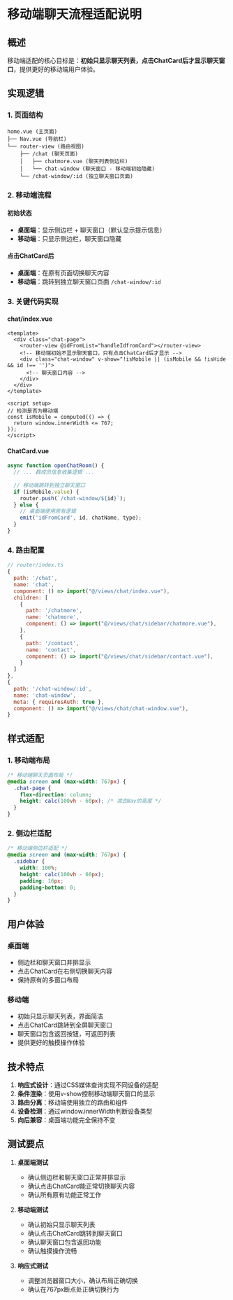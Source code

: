 # 移动端聊天流程适配说明

## 概述

移动端适配的核心目标是：**初始只显示聊天列表，点击ChatCard后才显示聊天窗口**，提供更好的移动端用户体验。

## 实现逻辑

### 1. 页面结构

```
home.vue (主页面)
├── Nav.vue (导航栏)
└── router-view (路由视图)
    ├── /chat (聊天页面)
    │   ├── chatmore.vue (聊天列表侧边栏)
    │   └── chat-window (聊天窗口 - 移动端初始隐藏)
    └── /chat-window/:id (独立聊天窗口页面)
```

### 2. 移动端流程

#### 初始状态
- **桌面端**：显示侧边栏 + 聊天窗口（默认显示提示信息）
- **移动端**：只显示侧边栏，聊天窗口隐藏

#### 点击ChatCard后
- **桌面端**：在原有页面切换聊天内容
- **移动端**：跳转到独立聊天窗口页面 `/chat-window/:id`

### 3. 关键代码实现

#### chat/index.vue
```vue
<template>
  <div class="chat-page">
    <router-view @idFromList="handleIdfromCard"></router-view>
    <!-- 移动端初始不显示聊天窗口，只有点击ChatCard后才显示 -->
    <div class="chat-window" v-show="!isMobile || (isMobile && !isHide && id !== '')">
      <!-- 聊天窗口内容 -->
    </div>
  </div>
</template>

<script setup>
// 检测是否为移动端
const isMobile = computed(() => {
  return window.innerWidth <= 767;
});
</script>
```

#### ChatCard.vue
```javascript
async function openChatRoom() {
  // ... 群成员信息收集逻辑 ...
  
  // 移动端跳转到独立聊天窗口
  if (isMobile.value) {
    router.push(`/chat-window/${id}`);
  } else {
    // 桌面端使用原有逻辑
    emit('idFromCard', id, chatName, type);
  }
}
```

### 4. 路由配置

```javascript
// router/index.ts
{
  path: '/chat',
  name: 'chat',
  component: () => import("@/views/chat/index.vue"),
  children: [
    {
      path: '/chatmore',
      name: 'chatmore',
      component: () => import("@/views/chat/sidebar/chatmore.vue"),
    },
    {
      path: '/contact',
      name: 'contact',
      component: () => import("@/views/chat/sidebar/contact.vue"),
    }
  ]
},
{
  path: '/chat-window/:id',
  name: 'chat-window',
  meta: { requiresAuth: true },
  component: () => import("@/views/chat/chat-window.vue"),
}
```

## 样式适配

### 1. 移动端布局
```css
/* 移动端聊天页面布局 */
@media screen and (max-width: 767px) {
  .chat-page {
    flex-direction: column;
    height: calc(100vh - 60px); /* 减去Nav的高度 */
  }
}
```

### 2. 侧边栏适配
```css
/* 移动端侧边栏适配 */
@media screen and (max-width: 767px) {
  .sidebar {
    width: 100%;
    height: calc(100vh - 60px);
    padding: 16px;
    padding-bottom: 0;
  }
}
```

## 用户体验

### 桌面端
- 侧边栏和聊天窗口并排显示
- 点击ChatCard在右侧切换聊天内容
- 保持原有的多窗口布局

### 移动端
- 初始只显示聊天列表，界面简洁
- 点击ChatCard跳转到全屏聊天窗口
- 聊天窗口包含返回按钮，可返回列表
- 提供更好的触摸操作体验

## 技术特点

1. **响应式设计**：通过CSS媒体查询实现不同设备的适配
2. **条件渲染**：使用v-show控制移动端聊天窗口的显示
3. **路由分离**：移动端使用独立的路由和组件
4. **设备检测**：通过window.innerWidth判断设备类型
5. **向后兼容**：桌面端功能完全保持不变

## 测试要点

1. **桌面端测试**
   - 确认侧边栏和聊天窗口正常并排显示
   - 确认点击ChatCard能正常切换聊天内容
   - 确认所有原有功能正常工作

2. **移动端测试**
   - 确认初始只显示聊天列表
   - 确认点击ChatCard跳转到聊天窗口
   - 确认聊天窗口包含返回功能
   - 确认触摸操作流畅

3. **响应式测试**
   - 调整浏览器窗口大小，确认布局正确切换
   - 确认在767px断点处正确切换行为 